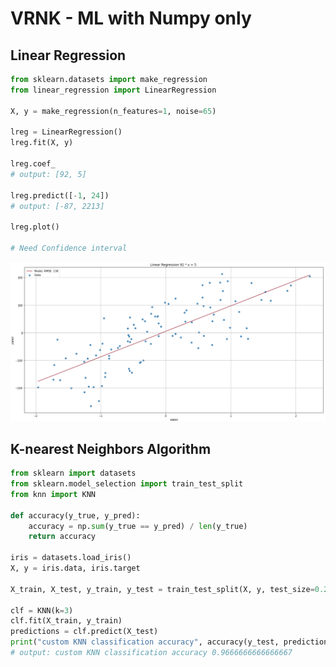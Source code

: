 # VRNK - ML with Numpy only

## Linear Regression

```python
from sklearn.datasets import make_regression
from linear_regression import LinearRegression

X, y = make_regression(n_features=1, noise=65)

lreg = LinearRegression()
lreg.fit(X, y)

lreg.coef_
# output: [92, 5]

lreg.predict([-1, 24])
# output: [-87, 2213]

lreg.plot()

# Need Confidence interval

```

![Linear Regressions](https://github.com/tesemnikov-av/implementation_algorithms/blob/main/pics/linreg_plot.png?raw=true)

## K-nearest Neighbors Algorithm

```python
from sklearn import datasets
from sklearn.model_selection import train_test_split
from knn import KNN

def accuracy(y_true, y_pred):
    accuracy = np.sum(y_true == y_pred) / len(y_true)
    return accuracy

iris = datasets.load_iris()
X, y = iris.data, iris.target

X_train, X_test, y_train, y_test = train_test_split(X, y, test_size=0.2, random_state=47)

clf = KNN(k=3)
clf.fit(X_train, y_train)
predictions = clf.predict(X_test)
print("custom KNN classification accuracy", accuracy(y_test, predictions))
# output: custom KNN classification accuracy 0.9666666666666667
```

